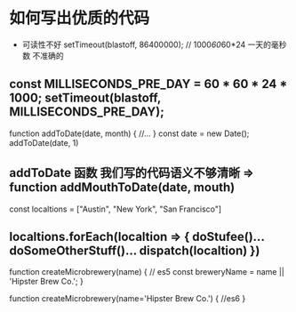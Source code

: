 # 如何写出优质的代码

- 可读性不好
setTimeout(blastoff, 86400000); // 1000*60*60*24 一天的毫秒数 不准确的
<!-- 优化的地方 -->

const MILLISECONDS_PRE_DAY = 60 * 60 * 24 * 1000;
setTimeout(blastoff, MILLISECONDS_PRE_DAY);
-------------------------------------------------------------------------
function addToDate(date, month) {
    //...
}
const date = new Date();
addToDate(date, 1)

addToDate 函数 我们写的代码语义不够清晰 => function addMouthToDate(date, mouth)
--------------------------------------------------------------------------
const localtions = ["Austin", "New York", "San Francisco"]

localtions.forEach(localtion => {
    doStufee()...
    doSomeOtherStuff()...
    dispatch(localtion)
})
--------------------------------------------------------------------------
function createMicrobrewery(name) {
    // es5 
    const breweryName = name || 'Hipster Brew Co.';
}

function createMicrobrewery(name='Hipster Brew Co.') {
    //es6
}

